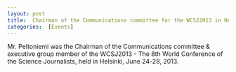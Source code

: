 ```yaml
---
layout: post 
title:  Chairman of the Communications committee for the WCSJ2013 in Helsinki
categories:  [Events] 
---
```

Mr. Peltoniemi was the Chairman of the Communications committee & executive group member of the WCSJ2013 - The 8th World Conference of the Science Journalists, held in Helsinki, June 24-28, 2013.

